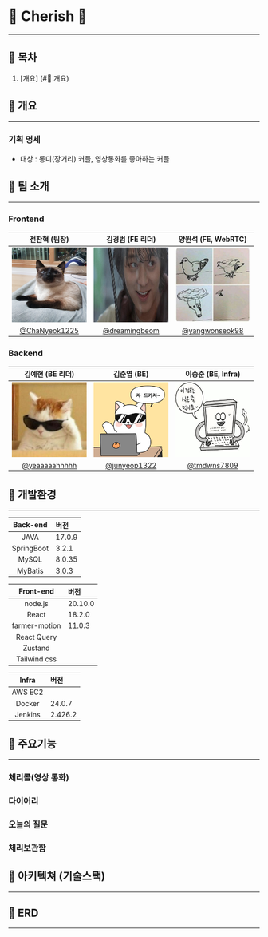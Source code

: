 # 🍒 Cherish 🍒
***

## 📌 목차
1. [개요] (#💚 개요)


## 💚 개요
***

### 기획 명세
* 대상 : 롱디(장거리) 커플, 영상통화를 좋아하는 커플

## 💚 팀 소개
***
### Frontend

|                             전찬혁 (팀장)                              |                           김경범 (FE 리더)                            |                         양원석 (FE, WebRTC)                          |
|:-----------------------------------------------------------------:|:----------------------------------------------------------------:|:-----------------------------------------------------------------:|
| <img src="assets/img/profile/chanhyeok.jpg" width="150" height="150"> | <img src="assets/img/profile/kyungbum.jpg" width="150" height="150"> | <img src="assets/img/profile/wonseok.jpeg" width="150" height="150" > |
|         [@ChaNyeok1225](https://github.com/ChaNyeok1225)          |         [@dreamingbeom](https://github.com/dreamingbeom)         |        [@yangwonseok98](https://github.com/yangwonseok98)         |

### Backend

|                           김예현 (BE 리더)                           |                            김준엽 (BE)                             |                         이승준 (BE, Infra)                          |
|:---------------------------------------------------------------:|:---------------------------------------------------------------:|:----------------------------------------------------------------:|
| <img src="assets/img/profile/yehyeon.jpg" width="150" height="150"> | <img src="assets/img/profile/junyeop.jpg" width="150" height="150"> | <img src="assets/img/profile/seungjun.jpg" width="150" height="150"> |
|        [@yeaaaaahhhhh](https://github.com/yeaaaaahhhhh)         |         [@junyeop1322](https://github.com/junyeop1322)          |           [@tmdwns7809](https://github.com/tmdwns7809)           |

## 💚 개발환경
***
|  Back-end  | 버전     | 
|:----------:|:-------|
|    JAVA    | 17.0.9 |
| SpringBoot | 3.2.1  |
|   MySQL    | 8.0.35 |
|  MyBatis   | 3.0.3  |

|   Front-end   | 버전     | 
|:-------------:|:-------|
|    node.js    | 20.10.0 |
|     React     | 18.2.0 |
| farmer-motion | 11.0.3 |
|  React Query  |        |
|    Zustand    |        |
| Tailwind css  |        |

|  Infra  | 버전      | 
|:-------:|:--------|
| AWS EC2 |         |
| Docker  | 24.0.7  |
| Jenkins | 2.426.2 |

## 💚 주요기능
***
### 체리콜(영상 통화)

### 다이어리

### 오늘의 질문

### 체리보관함



## 💚 아키텍쳐 (기술스택)
***

## 💚 ERD
***
